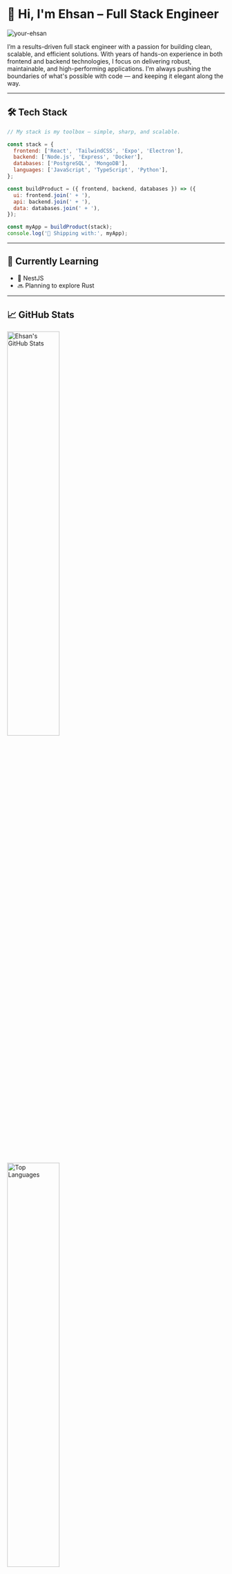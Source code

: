 # 👋 Hi, I'm Ehsan – Full Stack Engineer
<p> <img src="https://komarev.com/ghpvc/?username=your-ehsan&label=Profile%20views&color=0e75b6&style=flat" alt="your-ehsan" /> </p>

I’m a results-driven full stack engineer with a passion for building clean, scalable, and efficient solutions. With years of hands-on experience in both frontend and backend technologies, I focus on delivering robust, maintainable, and high-performing applications. I'm always pushing the boundaries of what's possible with code — and keeping it elegant along the way.

---

## 🛠 Tech Stack
<div style="display:'flex';">
  <div>

```js
// My stack is my toolbox — simple, sharp, and scalable.

const stack = {
  frontend: ['React', 'TailwindCSS', 'Expo', 'Electron'],
  backend: ['Node.js', 'Express', 'Docker'],
  databases: ['PostgreSQL', 'MongoDB'],
  languages: ['JavaScript', 'TypeScript', 'Python'],
};

const buildProduct = ({ frontend, backend, databases }) => ({
  ui: frontend.join(' + '),
  api: backend.join(' + '),
  data: databases.join(' + '),
});

const myApp = buildProduct(stack);
console.log('🚀 Shipping with:', myApp);
```

  </div>
</div>

---

## 🌱 Currently Learning

- 📘 NestJS
- 🔜 Planning to explore Rust

---

## 📈 GitHub Stats

<div>

<!-- GitHub Stats -->
<img 
  src="https://github-readme-stats.vercel.app/api?username=your-ehsan&show_icons=true&hide_border=true&theme=github_dark" 
  alt="Ehsan's GitHub Stats" width="49%" 
/>

<!-- Top Languages -->
<img 
  src="https://github-readme-stats.vercel.app/api/top-langs/?username=your-ehsan&layout=compact&hide_border=true&theme=github_dark" 
  alt="Top Languages" width="49%" 
/>

</div>

---

## 📫 Let's Connect

- 🌐 Website: [your-ehsan.vercel.app](https://your-ehsan.vercel.app)
- 💼 LinkedIn: [@your-ehsan](https://linkedin.com/in/your-ehsan)
- 📝 Medium: [@your-ehsan](https://medium.com/@your-ehsan)
- 🧑‍💻 Dev.to: [@your-ehsan](https://dev.to/your-ehsan)
- 📧 Email: ehsanshahid787@gmail.com

---

## 💬 A Little More About Me

When I’m not coding, you’ll find me lifting weights at the gym or diving into the world of anime. I believe discipline, like code, compounds over time — and I apply that mindset to everything I do.

---
